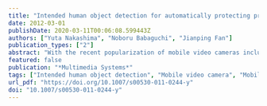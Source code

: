 ```yaml
---
title: "Intended human object detection for automatically protecting privacy in mobile video surveillance"
date: 2012-03-01
publishDate: 2020-03-11T00:06:08.599443Z
authors: ["Yuta Nakashima", "Noboru Babaguchi", "Jianping Fan"]
publication_types: ["2"]
abstract: "With the recent popularization of mobile video cameras including camera phones, a new technology, mobile video surveillance, which uses mobile video cameras for video surveillance has been emerging. Such videos, however, may infringe upon the privacy of others by disclosing privacy sensitive information (PSI), i.e., their appearances. To prevent videos from infringing on the right to privacy, new techniques are required that automatically obscure PSI regions. The problem is how to determine the PSI regions to be obscured while maintaining enough video content to present the camera persons’ capture-intentions, i.e., what they want to record in their videos to achieve their surveillance tasks. To this end, we introduce a new concept called intended human objects that are defined as human objects essential for capture-intentions, and develop a new method called intended human object detection that automatically detects the intended human objects in videos taken by different camera persons. Through the process of intended human object detection, we develop a system for automatically obscuring PSI regions. We experimentally show the performance of intended human object detection and the contributions of the features used. Our user study shows the potential applicability of our proposed system."
featured: false
publication: "*Multimedia Systems*"
tags: ["Intended human object detection", "Mobile video camera", "Mobile video surveillance", "Privacy protection"]
url_pdf: "https://doi.org/10.1007/s00530-011-0244-y"
doi: "10.1007/s00530-011-0244-y"
---
```


